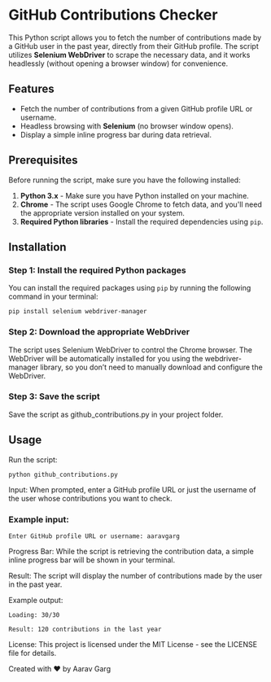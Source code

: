 # GitHub Contributions Checker

This Python script allows you to fetch the number of contributions made by a GitHub user in the past year, directly from their GitHub profile. The script utilizes **Selenium WebDriver** to scrape the necessary data, and it works headlessly (without opening a browser window) for convenience.

## Features

- Fetch the number of contributions from a given GitHub profile URL or username.
- Headless browsing with **Selenium** (no browser window opens).
- Display a simple inline progress bar during data retrieval.

## Prerequisites

Before running the script, make sure you have the following installed:

1. **Python 3.x** - Make sure you have Python installed on your machine.
2. **Chrome** - The script uses Google Chrome to fetch data, and you'll need the appropriate version installed on your system.
3. **Required Python libraries** - Install the required dependencies using `pip`.

## Installation

### Step 1: Install the required Python packages

You can install the required packages using `pip` by running the following command in your terminal:

```pip install selenium webdriver-manager```

### Step 2: Download the appropriate WebDriver

The script uses Selenium WebDriver to control the Chrome browser. The WebDriver will be automatically installed for you using the webdriver-manager library, so you don’t need to manually download and configure the WebDriver.

### Step 3: Save the script

Save the script as github_contributions.py in your project folder.

## Usage

Run the script:

```python github_contributions.py```

Input: When prompted, enter a GitHub profile URL or just the username of the user whose contributions you want to check.

### Example input:

```Enter GitHub profile URL or username: aaravgarg```

Progress Bar: While the script is retrieving the contribution data, a simple inline progress bar will be shown in your terminal.

Result: The script will display the number of contributions made by the user in the past year.

Example output:

```
Loading: 30/30

Result: 120 contributions in the last year
```

License: This project is licensed under the MIT License - see the LICENSE file for details.

Created with ❤️ by Aarav Garg




